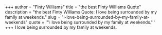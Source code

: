 +++
author = "Finty Williams"
title = "the best Finty Williams Quote"
description = "the best Finty Williams Quote: I love being surrounded by my family at weekends."
slug = "i-love-being-surrounded-by-my-family-at-weekends"
quote = '''I love being surrounded by my family at weekends.'''
+++
I love being surrounded by my family at weekends.
